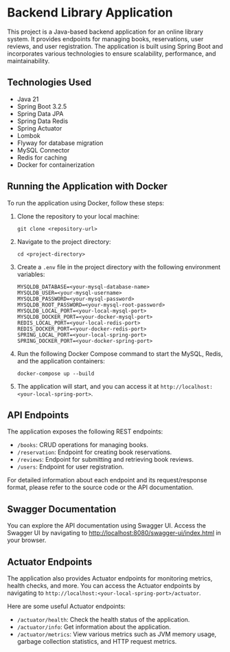 # Backend Library Application

This project is a Java-based backend application for an online library system. It provides endpoints for managing books, reservations, user reviews, and user registration. 
The application is built using Spring Boot and incorporates various technologies to ensure scalability, performance, and maintainability.

## Technologies Used

- Java 21
- Spring Boot 3.2.5
- Spring Data JPA
- Spring Data Redis
- Spring Actuator
- Lombok
- Flyway for database migration
- MySQL Connector
- Redis for caching
- Docker for containerization

## Running the Application with Docker

To run the application using Docker, follow these steps:

1. Clone the repository to your local machine:

   ```shell
   git clone <repository-url>
   ```

2. Navigate to the project directory:

   ```shell
   cd <project-directory>
   ```

3. Create a `.env` file in the project directory with the following environment variables:

   ```plaintext
   MYSQLDB_DATABASE=<your-mysql-database-name>
   MYSQLDB_USER=<your-mysql-username>
   MYSQLDB_PASSWORD=<your-mysql-password>
   MYSQLDB_ROOT_PASSWORD=<your-mysql-root-password>
   MYSQLDB_LOCAL_PORT=<your-local-mysql-port>
   MYSQLDB_DOCKER_PORT=<your-docker-mysql-port>
   REDIS_LOCAL_PORT=<your-local-redis-port>
   REDIS_DOCKER_PORT=<your-docker-redis-port>
   SPRING_LOCAL_PORT=<your-local-spring-port>
   SPRING_DOCKER_PORT=<your-docker-spring-port>
   ```

4. Run the following Docker Compose command to start the MySQL, Redis, and the application containers:

   ```shell
   docker-compose up --build
   ```

5. The application will start, and you can access it at `http://localhost:<your-local-spring-port>`.

## API Endpoints

The application exposes the following REST endpoints:

- `/books`: CRUD operations for managing books.
- `/reservation`: Endpoint for creating book reservations.
- `/reviews`: Endpoint for submitting and retrieving book reviews.
- `/users`: Endpoint for user registration.

For detailed information about each endpoint and its request/response format, 
please refer to the source code or the API documentation.

## Swagger Documentation

You can explore the API documentation using Swagger UI. 
Access the Swagger UI
by navigating to [http://localhost:8080/swagger-ui/index.html](http://localhost:8080/swagger-ui/index.html) in your browser.

## Actuator Endpoints

The application also provides Actuator endpoints for monitoring metrics, health checks, and more. You can access the Actuator endpoints by navigating to `http://localhost:<your-local-spring-port>/actuator`.

Here are some useful Actuator endpoints:

- `/actuator/health`: Check the health status of the application.
- `/actuator/info`: Get information about the application.
- `/actuator/metrics`: View various metrics such as JVM memory usage, garbage collection statistics, and HTTP request metrics.
